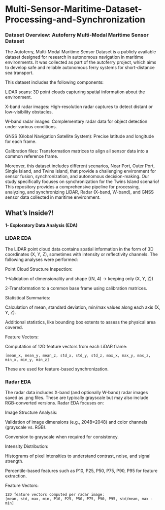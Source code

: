 # Multi-Sensor-Maritime-Dataset-Processing-and-Synchronization

### Dataset Overview: Autoferry Multi-Modal Maritime Sensor Dataset

The Autoferry, Multi-Modal Maritime Sensor Dataset is a publicly available dataset designed for research in autonomous navigation in maritime environments. It was collected as part of the autoferry project, which aims to develop safe and reliable autonomous ferry systems for short-distance sea transport.

This dataset includes the following components:

LiDAR scans: 3D point clouds capturing spatial information about the environment.

X-band radar images: High-resolution radar captures to detect distant or low-visibility obstacles.

W-band radar images: Complementary radar data for object detection under various conditions.

GNSS (Global Navigation Satellite System): Precise latitude and longitude for each frame.

Calibration files: Transformation matrices to align all sensor data into a common reference frame.

Moreover, this dataset includes different scenarios, Near Port, Outer Port, Single Island, and Twins Island, that provide a challenging environment for sensor fusion, synchronization, and autonomous decision-making. Our study specifically focuses on synchronization for the Twins Island scenario! This repository provides a comprehensive pipeline for processing, analyzing, and synchronizing LiDAR, Radar (X-band, W-band), and GNSS sensor data collected in maritime environment.


## What’s Inside?!

#### 1- Exploratory Data Analysis (EDA)

### LiDAR EDA

The LiDAR point cloud data contains spatial information in the form of 3D coordinates (X, Y, Z), sometimes with intensity or reflectivity channels. The following analyses were performed:

Point Cloud Structure Inspection:

1-Validation of dimensionality and shape ((N, 4) → keeping only (X, Y, Z))

2-Transformation to a common base frame using calibration matrices.


Statistical Summaries:

Calculation of mean, standard deviation, min/max values along each axis (X, Y, Z).

Additional statistics, like bounding box extents to assess the physical area covered.

Feature Vectors:

Computation of 12D feature vectors from each LiDAR frame:
    
    [mean_x, mean_y, mean_z, std_x, std_y, std_z, max_x, max_y, max_z, min_x, min_y, min_z]

These are used for feature-based synchronization.


### Radar EDA

The radar data includes X-band (and optionally W-band) radar images saved as .png files. These are typically grayscale but may also include RGB-converted versions. Radar EDA focuses on:

Image Structure Analysis:

Validation of image dimensions (e.g., 2048×2048) and color channels (grayscale vs. RGB).

Conversion to grayscale when required for consistency.

Intensity Distribution:

Histograms of pixel intensities to understand contrast, noise, and signal strength.

Percentile-based features such as P10, P25, P50, P75, P90, P95 for feature extraction.

Feature Vectors:

    12D feature vectors computed per radar image:
    [mean, std, max, min, P10, P25, P50, P75, P90, P95, std/mean, max - min]




